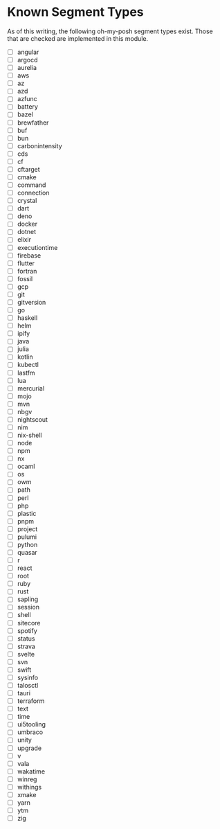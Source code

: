 # Known Segment Types

As of this writing, the following oh-my-posh segment types exist. Those that are checked are implemented in this module.

- [ ] angular
- [ ] argocd
- [ ] aurelia
- [ ] aws
- [ ] az
- [ ] azd
- [ ] azfunc
- [ ] battery
- [ ] bazel
- [ ] brewfather
- [ ] buf
- [ ] bun
- [ ] carbonintensity
- [ ] cds
- [ ] cf
- [ ] cftarget
- [ ] cmake
- [ ] command
- [ ] connection
- [ ] crystal
- [ ] dart
- [ ] deno
- [ ] docker
- [ ] dotnet
- [ ] elixir
- [ ] executiontime
- [ ] firebase
- [ ] flutter
- [ ] fortran
- [ ] fossil
- [ ] gcp
- [ ] git
- [ ] gitversion
- [ ] go
- [ ] haskell
- [ ] helm
- [ ] ipify
- [ ] java
- [ ] julia
- [ ] kotlin
- [ ] kubectl
- [ ] lastfm
- [ ] lua
- [ ] mercurial
- [ ] mojo
- [ ] mvn
- [ ] nbgv
- [ ] nightscout
- [ ] nim
- [ ] nix-shell
- [ ] node
- [ ] npm
- [ ] nx
- [ ] ocaml
- [ ] os
- [ ] owm
- [ ] path
- [ ] perl
- [ ] php
- [ ] plastic
- [ ] pnpm
- [ ] project
- [ ] pulumi
- [ ] python
- [ ] quasar
- [ ] r
- [ ] react
- [ ] root
- [ ] ruby
- [ ] rust
- [ ] sapling
- [ ] session
- [ ] shell
- [ ] sitecore
- [ ] spotify
- [ ] status
- [ ] strava
- [ ] svelte
- [ ] svn
- [ ] swift
- [ ] sysinfo
- [ ] talosctl
- [ ] tauri
- [ ] terraform
- [ ] text
- [ ] time
- [ ] ui5tooling
- [ ] umbraco
- [ ] unity
- [ ] upgrade
- [ ] v
- [ ] vala
- [ ] wakatime
- [ ] winreg
- [ ] withings
- [ ] xmake
- [ ] yarn
- [ ] ytm
- [ ] zig
